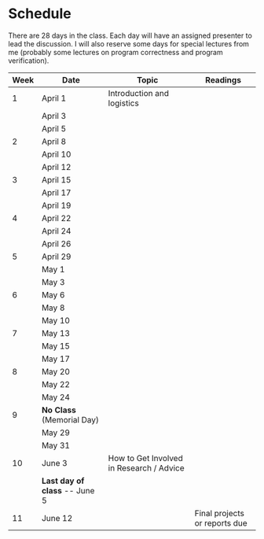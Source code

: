 # Schedule

There are 28 days in the class.
Each day will have an assigned presenter to lead the discussion.
I will also reserve some days for special lectures from me (probably some lectures on program correctness and program verification).

| Week | Date | Topic | Readings |
| --- | --- | --- | --- |
| 1 | April 1 | Introduction and logistics |  |
|   | April 3 |  |  |
|   | April 5 |  |  |
| 2 | April 8 |  |  |
|   | April 10 |  |  |
|   | April 12 |  |  |
| 3 | April 15 |  |  |
|   | April 17 |  |  |
|   | April 19 |  |  |
| 4 | April 22 |  |  |
|   | April 24 |  |  |
|   | April 26 |  |  |
| 5 | April 29 |  |  |
|   | May 1 |  |  |
|   | May 3 |  |  |
| 6 | May 6 |  |  |
|   | May 8 |  |  |
|   | May 10 |  |  |
| 7 | May 13 |  |  |
|   | May 15 |  |  |
|   | May 17 |  |  |
| 8 | May 20 |  |  |
|   | May 22 |  |  |
|   | May 24 |  |  |
| 9 | **No Class** (Memorial Day) |  |  |
|   | May 29 |  |  |
|   | May 31 |  |  |
| 10 | June 3 | How to Get Involved in Research / Advice |  |
|    | **Last day of class** -- June 5 |  |  |
| 11 | June 12 |  | Final projects or reports due |
